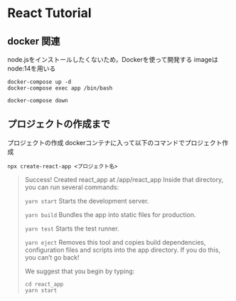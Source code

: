 # React Tutorial

## docker 関連
node.jsをインストールしたくないため，Dockerを使って開発する
imageはnode:14を用いる
```
docker-compose up -d
docker-compose exec app /bin/bash

docker-compose down
```

## プロジェクトの作成まで
プロジェクトの作成
dockerコンテナに入って以下のコマンドでプロジェクト作成
```
npx create-react-app <プロジェクト名>
```

> Success! Created react_app at /app/react_app
> Inside that directory, you can run several commands:
> 
>   `yarn start`
>     Starts the development server.
> 
>   `yarn build`
>     Bundles the app into static files for production.
> 
>   `yarn test`
>     Starts the test runner.
> 
>   `yarn eject`
>     Removes this tool and copies build dependencies, configuration files
>     and scripts into the app directory. If you do this, you can’t go back!
> 
> We suggest that you begin by typing:
>   
>   `cd react_app`<br>
>   `yarn start`
>   
